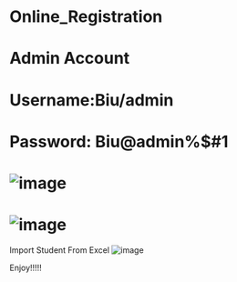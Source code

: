 # Online_Registration
Admin Account
==========================================================================================================================================================================================================================================================
Username:Biu/admin
==========================================================================================================================================================================================================================================================
Password: Biu@admin%$#1
==========================================================================================================================================================================================================================================================

![image](https://github.com/ZensYing/Online_Registration/assets/121934976/1837595b-97ba-464b-9204-070a3c7cf47f)
==========================================================================================================================================================================================================================================================
![image](https://github.com/ZensYing/Online_Registration/assets/121934976/fa7ad31a-24f8-4b15-9f69-b6e9a462731d)
==========================================================================================================================================================================================================================================================
Import Student From Excel
![image](https://github.com/ZensYing/Online_Registration/assets/121934976/27ac0a7d-5c30-4a4e-b0d3-20d8646d05dd)

Enjoy!!!!!
